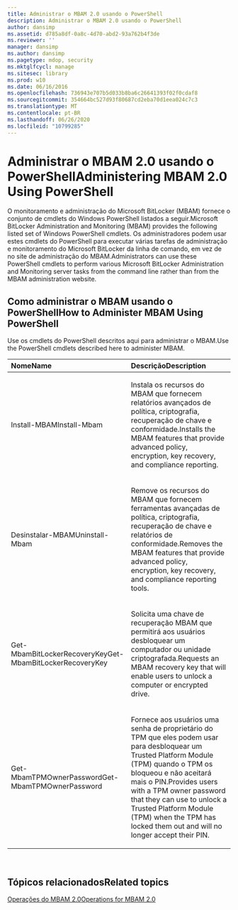 ```yaml
---
title: Administrar o MBAM 2.0 usando o PowerShell
description: Administrar o MBAM 2.0 usando o PowerShell
author: dansimp
ms.assetid: d785a8df-0a8c-4d70-abd2-93a762b4f3de
ms.reviewer: ''
manager: dansimp
ms.author: dansimp
ms.pagetype: mdop, security
ms.mktglfcycl: manage
ms.sitesec: library
ms.prod: w10
ms.date: 06/16/2016
ms.openlocfilehash: 736943e707b5d033b8ba6c26641393f02f0cdaf8
ms.sourcegitcommit: 354664bc527d93f80687cd2eba70d1eea024c7c3
ms.translationtype: MT
ms.contentlocale: pt-BR
ms.lasthandoff: 06/26/2020
ms.locfileid: "10799285"
---
```

# <span data-ttu-id="ca37d-103">Administrar o MBAM 2.0 usando o PowerShell</span><span class="sxs-lookup"><span data-stu-id="ca37d-103">Administering MBAM 2.0 Using PowerShell</span></span>


<span data-ttu-id="ca37d-104">O monitoramento e administração do Microsoft BitLocker (MBAM) fornece o conjunto de cmdlets do Windows PowerShell listados a seguir.</span><span class="sxs-lookup"><span data-stu-id="ca37d-104">Microsoft BitLocker Administration and Monitoring (MBAM) provides the following listed set of Windows PowerShell cmdlets.</span></span> <span data-ttu-id="ca37d-105">Os administradores podem usar estes cmdlets do PowerShell para executar várias tarefas de administração e monitoramento do Microsoft BitLocker da linha de comando, em vez de no site de administração do MBAM.</span><span class="sxs-lookup"><span data-stu-id="ca37d-105">Administrators can use these PowerShell cmdlets to perform various Microsoft BitLocker Administration and Monitoring server tasks from the command line rather than from the MBAM administration website.</span></span>

## <span data-ttu-id="ca37d-106">Como administrar o MBAM usando o PowerShell</span><span class="sxs-lookup"><span data-stu-id="ca37d-106">How to Administer MBAM Using PowerShell</span></span>


<span data-ttu-id="ca37d-107">Use os cmdlets do PowerShell descritos aqui para administrar o MBAM.</span><span class="sxs-lookup"><span data-stu-id="ca37d-107">Use the PowerShell cmdlets described here to administer MBAM.</span></span>

<table>
<colgroup>
<col width="50%" />
<col width="50%" />
</colgroup>
<thead>
<tr class="header">
<th align="left"><span data-ttu-id="ca37d-108">Nome</span><span class="sxs-lookup"><span data-stu-id="ca37d-108">Name</span></span></th>
<th align="left"><span data-ttu-id="ca37d-109">Descrição</span><span class="sxs-lookup"><span data-stu-id="ca37d-109">Description</span></span></th>
</tr>
</thead>
<tbody>
<tr class="odd">
<td align="left"><p><span data-ttu-id="ca37d-110">Install-MBAM</span><span class="sxs-lookup"><span data-stu-id="ca37d-110">Install-Mbam</span></span></p></td>
<td align="left"><p><span data-ttu-id="ca37d-111">Instala os recursos do MBAM que fornecem relatórios avançados de política, criptografia, recuperação de chave e conformidade.</span><span class="sxs-lookup"><span data-stu-id="ca37d-111">Installs the MBAM features that provide advanced policy, encryption, key recovery, and compliance reporting.</span></span></p></td>
</tr>
<tr class="even">
<td align="left"><p><span data-ttu-id="ca37d-112">Desinstalar-MBAM</span><span class="sxs-lookup"><span data-stu-id="ca37d-112">Uninstall-Mbam</span></span></p></td>
<td align="left"><p><span data-ttu-id="ca37d-113">Remove os recursos do MBAM que fornecem ferramentas avançadas de política, criptografia, recuperação de chave e relatórios de conformidade.</span><span class="sxs-lookup"><span data-stu-id="ca37d-113">Removes the MBAM features that provide advanced policy, encryption, key recovery, and compliance reporting tools.</span></span></p></td>
</tr>
<tr class="odd">
<td align="left"><p><span data-ttu-id="ca37d-114">Get-MbamBitLockerRecoveryKey</span><span class="sxs-lookup"><span data-stu-id="ca37d-114">Get-MbamBitLockerRecoveryKey</span></span></p></td>
<td align="left"><p><span data-ttu-id="ca37d-115">Solicita uma chave de recuperação MBAM que permitirá aos usuários desbloquear um computador ou unidade criptografada.</span><span class="sxs-lookup"><span data-stu-id="ca37d-115">Requests an MBAM recovery key that will enable users to unlock a computer or encrypted drive.</span></span></p></td>
</tr>
<tr class="even">
<td align="left"><p><span data-ttu-id="ca37d-116">Get-MbamTPMOwnerPassword</span><span class="sxs-lookup"><span data-stu-id="ca37d-116">Get-MbamTPMOwnerPassword</span></span></p></td>
<td align="left"><p><span data-ttu-id="ca37d-117">Fornece aos usuários uma senha de proprietário do TPM que eles podem usar para desbloquear um Trusted Platform Module (TPM) quando o TPM os bloqueou e não aceitará mais o PIN.</span><span class="sxs-lookup"><span data-stu-id="ca37d-117">Provides users with a TPM owner password that they can use to unlock a Trusted Platform Module (TPM) when the TPM has locked them out and will no longer accept their PIN.</span></span></p></td>
</tr>
</tbody>
</table>

 

## <span data-ttu-id="ca37d-118">Tópicos relacionados</span><span class="sxs-lookup"><span data-stu-id="ca37d-118">Related topics</span></span>


[<span data-ttu-id="ca37d-119">Operações do MBAM 2.0</span><span class="sxs-lookup"><span data-stu-id="ca37d-119">Operations for MBAM 2.0</span></span>](operations-for-mbam-20-mbam-2.md)

 

 





